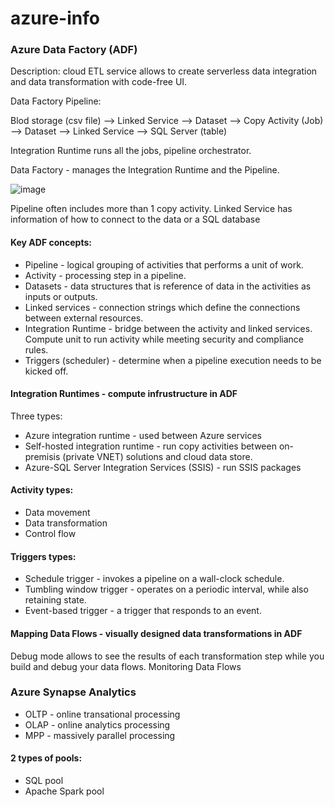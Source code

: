 # azure-info

### Azure Data Factory (ADF)

Description: cloud ETL service allows to create serverless data integration and data transformation with code-free UI.

Data Factory Pipeline:

Blod storage (csv file) --> Linked Service --> Dataset --> Copy Activity (Job) --> Dataset --> Linked Service --> SQL Server (table)

Integration Runtime runs all the jobs, pipeline orchestrator.

Data Factory - manages the Integration Runtime and the Pipeline.

![image](https://github.com/nikvolynets/azure-info/assets/151893648/a60a40f4-2a83-4cf5-9121-05a455df9984)

Pipeline often includes more than 1 copy activity.
Linked Service has information of how to connect to the data or a SQL database

#### Key ADF concepts:

* Pipeline - logical grouping of activities that performs a unit of work.
* Activity - processing step in a pipeline.
* Datasets - data structures that is reference of data in the activities as inputs or outputs.
* Linked services - connection strings which define the connections between external resources.
* Integration Runtime - bridge between the activity and linked services. Compute unit to run activity while meeting security and compliance rules.
* Triggers (scheduler) - determine when a pipeline execution needs to be kicked off.

#### Integration Runtimes - compute infrustructure in ADF

Three types:
- Azure integration runtime - used between Azure services
- Self-hosted integration runtime - run copy activities between on-premisis (private VNET) solutions and cloud data store.
- Azure-SQL Server Integration Services (SSIS) - run SSIS packages

#### Activity types:

- Data movement
- Data transformation
- Control flow

#### Triggers types:

* Schedule trigger - invokes a pipeline on a wall-clock schedule.
* Tumbling window trigger - operates on a periodic interval, while also retaining state.
* Event-based trigger - a trigger that responds to an event.

#### Mapping Data Flows - visually designed data transformations in ADF

Debug mode allows to see the results of each transformation step while you build and debug your data flows.
Monitoring Data Flows

### Azure Synapse Analytics

* OLTP - online transational processing
* OLAP - online analytics processing
* MPP - massively parallel processing

#### 2 types of pools:
* SQL pool
* Apache Spark pool
